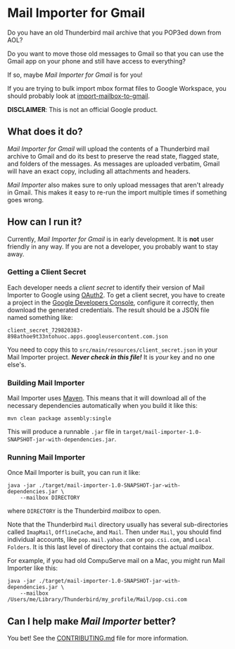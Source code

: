 # Mail Importer for Gmail

Do you have an old Thunderbird mail archive that you POP3ed down from AOL?

Do you want to move those old messages to Gmail so that you can use the Gmail
app on your phone and still have access to everything?

If so, maybe _Mail Importer for Gmail_ is for you!

If you are trying to bulk import mbox format files to Google Workspace,
you should probably look at
[import-mailbox-to-gmail](https://github.com/google/import-mailbox-to-gmail).

**DISCLAIMER**: This is not an official Google product.

## What does it do?

_Mail Importer for Gmail_ will upload the contents of a Thunderbird mail
archive to Gmail and do its best to preserve the read state, flagged state, and
folders of the messages. As messages are uploaded verbatim, Gmail will have an
exact copy, including all attachments and headers.

_Mail Importer_ also makes sure to only upload messages that aren't already in
Gmail. This makes it easy to re-run the import multiple times if something goes
wrong.

## How can I run it?

Currently, _Mail Importer for Gmail_ is in early development. It is __not__
user friendly in any way. If you are not a developer, you probably want to
stay away.

### Getting a Client Secret

Each developer needs a _client secret_ to identify their version of Mail
Importer to Google using
[OAuth2](https://developers.google.com/identity/protocols/OAuth2). To get a
client secret, you have to create a project in the
[Google Developers Console](https://github.com/googleads/googleads-dotnet-lib/wiki/How-to-create-OAuth2-client-id-and-secret),
configure it correctly, then download the generated credentials. The result
should be a JSON file named something like:

```
client_secret_729820383-898athoe9t33ntohuoc.apps.googleusercontent.com.json
```

You need to copy this to `src/main/resources/client_secret.json` in your Mail
Importer project. _**Never check in this file!**_ It is _your_ key and no one
else's.

### Building Mail Importer

Mail Importer uses [Maven](https://maven.apache.org/). This means that it will
download all of the necessary dependencies automatically when you build it like
this:

```
mvn clean package assembly:single
```

This will produce a runnable `.jar` file in
`target/mail-importer-1.0-SNAPSHOT-jar-with-dependencies.jar`.

### Running Mail Importer

Once Mail Importer is built, you can run it like:

```
java -jar ./target/mail-importer-1.0-SNAPSHOT-jar-with-dependencies.jar \
    --mailbox DIRECTORY
```

where `DIRECTORY` is the Thunderbird _mailbox_ to open.

Note that the Thunderbird `Mail` directory usually has several sub-directories
called `ImapMail`, `OfflineCache`, and `Mail`. Then under `Mail`, you should
find individual accounts, like `pop.mail.yahoo.com` or `pop.csi.com`, and
`Local Folders`. It is this last level of directory that contains the actual
_mailbox_.

For example, if you had old CompuServe mail on a Mac, you might run Mail
Importer like this:

```
java -jar ./target/mail-importer-1.0-SNAPSHOT-jar-with-dependencies.jar \
    --mailbox /Users/me/Library/Thunderbird/my_profile/Mail/pop.csi.com
```

## Can I help make _Mail Importer_ better?

You bet! See the [CONTRIBUTING.md](CONTRIBUTING.md) file for more information.
